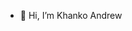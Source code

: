 - 👋 Hi, I’m Khanko Andrew
<!--
- 👀 I’m interested in ...
- 🌱 I’m currently learning ...
- 💞️ I’m looking to collaborate on ...
- 📫 How to reach me ...
-->
<!---
KhankoA/KhankoA is a ✨ special ✨ repository because its `README.md` (this file) appears on your GitHub profile.
You can click the Preview link to take a look at your changes.
--->
